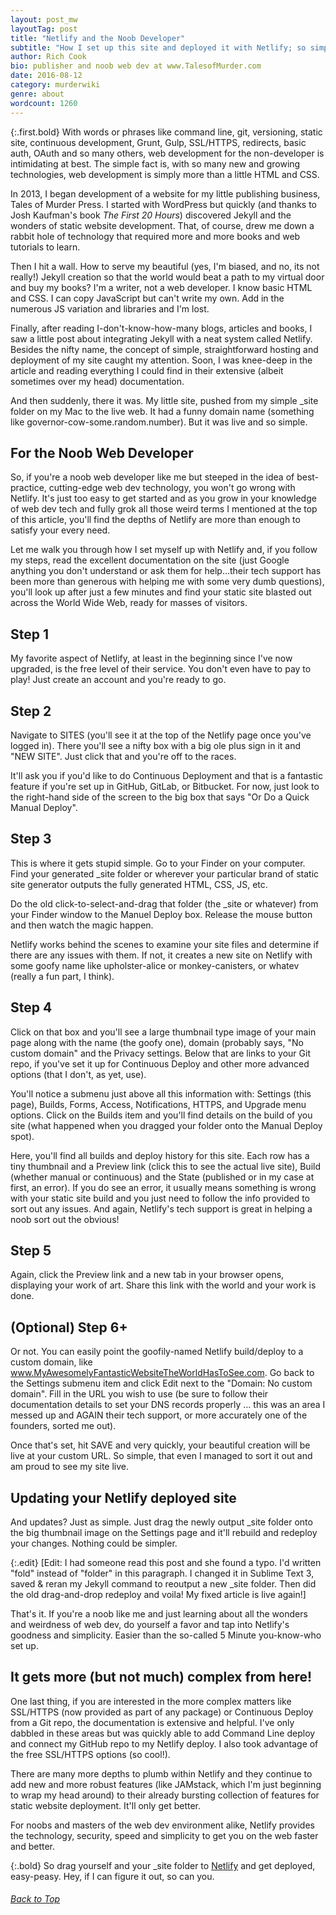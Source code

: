 ```yaml
---
layout: post_mw
layoutTag: post
title: "Netlify and the Noob Developer"
subtitle: "How I set up this site and deployed it with Netlify; so simple, even I figured it out!"
author: Rich Cook
bio: publisher and noob web dev at www.TalesofMurder.com
date: 2016-08-12
category: murderwiki
genre: about
wordcount: 1260
---
```


{:.first.bold}
With words or phrases like command line, git, versioning, static site, continuous development, Grunt, Gulp, SSL/HTTPS, redirects, basic auth, OAuth and so many others, web development for the non-developer is intimidating at best. The simple fact is, with so many new and growing technologies, web development is simply more than a little HTML and CSS.

In 2013, I began development of a website for my little publishing business, Tales of Murder Press. I started with WordPress but quickly (and thanks to Josh Kaufman&#39;s book _The First 20 Hours_) discovered Jekyll and the wonders of static website development. That, of course, drew me down a rabbit hole of technology that required more and more books and web tutorials to learn.

Then I hit a wall. How to serve my beautiful (yes, I&#39;m biased, and no, its not really!) Jekyll creation so that the world would beat a path to my virtual door and buy my books? I&#39;m a writer, not a web developer. I know basic HTML and CSS. I can copy JavaScript but can&#39;t write my own. Add in the numerous JS variation and libraries and I&#39;m lost.

Finally, after reading I-don&#39;t-know-how-many blogs, articles and books, I saw a little post about integrating Jekyll with a neat system called Netlify. Besides the nifty name, the concept of simple, straightforward hosting and deployment of my site caught my attention. Soon, I was knee-deep in the article and reading everything I could find in their extensive (albeit sometimes over my head) documentation.

And then suddenly, there it was. My little site, pushed from my simple \_site folder on my Mac to the live web. It had a funny domain name (something like governor-cow-some.random.number). But it was live and so simple.

## For the Noob Web Developer

So, if you&#39;re a noob web developer like me but steeped in the idea of best-practice, cutting-edge web dev technology, you won&#39;t go wrong with Netlify. It&#39;s just too easy to get started and as you grow in your knowledge of web dev tech and fully grok all those weird terms I mentioned at the top of this article, you&#39;ll find the depths of Netlify are more than enough to satisfy your every need.

Let me walk you through how I set myself up with Netlify and, if you follow my steps, read the excellent documentation on the site (just Google anything you don&#39;t understand or ask them for help…their tech support has been more than generous with helping me with some very dumb questions), you&#39;ll look up after just a few minutes and find your static site blasted out across the World Wide Web, ready for masses of visitors.

## Step 1

My favorite aspect of Netlify, at least in the beginning since I&#39;ve now upgraded, is the free level of their service. You don&#39;t even have to pay to play! Just create an account and you&#39;re ready to go.

## Step 2

Navigate to SITES (you&#39;ll see it at the top of the Netlify page once you&#39;ve logged in). There you&#39;ll see a nifty box with a big ole plus sign in it and &quot;NEW SITE&quot;. Just click that and you&#39;re off to the races.

It&#39;ll ask you if you&#39;d like to do Continuous Deployment and that is a fantastic feature if you&#39;re set up in GitHub, GitLab, or Bitbucket. For now, just look to the right-hand side of the screen to the big box that says &quot;Or Do a Quick Manual Deploy&quot;.

## Step 3

This is where it gets stupid simple. Go to your Finder on your computer. Find your generated \_site folder or wherever your particular brand of static site generator outputs the fully generated HTML, CSS, JS, etc.

Do the old click-to-select-and-drag that folder (the \_site or whatever) from your Finder window to the Manuel Deploy box. Release the mouse button and then watch the magic happen.

Netlify works behind the scenes to examine your site files and determine if there are any issues with them. If not, it creates a new site on Netlify with some goofy name like upholster-alice or monkey-canisters, or whatev (really a fun part, I think).

## Step 4

Click on that box and you&#39;ll see a large thumbnail type image of your main page along with the name (the goofy one), domain (probably says, &quot;No custom domain&quot; and the Privacy settings. Below that are links to your Git repo, if you&#39;ve set it up for Continuous Deploy and other more advanced options (that I don&#39;t, as yet, use).

You&#39;ll notice a submenu just above all this information with: Settings (this page), Builds, Forms, Access, Notifications, HTTPS, and Upgrade menu options. Click on the Builds item and you&#39;ll find details on the build of you site (what happened when you dragged your folder onto the Manual Deploy spot).

Here, you&#39;ll find all builds and deploy history for this site. Each row has a tiny thumbnail and a Preview link (click this to see the actual live site), Build (whether manual or continuous) and the State (published or in my case at first, an error). If you do see an error, it usually means something is wrong with your static site build and you just need to follow the info provided to sort out any issues. And again, Netlify&#39;s tech support is great in helping a noob sort out the obvious!

## Step 5

Again, click the Preview link and a new tab in your browser opens, displaying your work of art. Share this link with the world and your work is done.

## (Optional) Step 6+

Or not. You can easily point the goofily-named Netlify build/deploy to a custom domain, like www.MyAwesomelyFantasticWebsiteTheWorldHasToSee.com. Go back to the Settings submenu item and click Edit next to the &quot;Domain: No custom domain&quot;. Fill in the URL you wish to use (be sure to follow their documentation details to set your DNS records properly … this was an area I messed up and AGAIN their tech support, or more accurately one of the founders, sorted me out).

Once that&#39;s set, hit SAVE and very quickly, your beautiful creation will be live at your custom URL. So simple, that even I managed to sort it out and am proud to see my site live.

## Updating your Netlify deployed site

And updates? Just as simple. Just drag the newly output \_site folder onto the big thumbnail image on the Settings page and it&#39;ll rebuild and redeploy your changes. Nothing could be simpler.

{:.edit}
[Edit: I had someone read this post and she found a typo. I'd written "fold" instead of "folder" in this paragraph. I changed it in Sublime Text 3, saved & reran my Jekyll command to reoutput a new _site folder. Then did the old drag-and-drop redeploy and voila! My fixed article is live again!]

That&#39;s it. If you&#39;re a noob like me and just learning about all the wonders and weirdness of web dev, do yourself a favor and tap into Netlify&#39;s goodness and simplicity. Easier than the so-called 5 Minute you-know-who set up.

## It gets more (but not much) complex from here!

One last thing, if you are interested in the more complex matters like SSL/HTTPS (now provided as part of any package) or Continuous Deploy from a Git repo, the documentation is extensive and helpful. I&#39;ve only dabbled in these areas but was quickly able to add Command Line deploy and connect my GitHub repo to my Netlify deploy. I also took advantage of the free SSL/HTTPS options (so cool!).

There are many more depths to plumb within Netlify and they continue to add new and more robust features (like JAMstack, which I&#39;m just beginning to wrap my head around) to their already bursting collection of features for static website deployment. It&#39;ll only get better.

For noobs and masters of the web dev environment alike, Netlify provides the technology, security, speed and simplicity to get you on the web faster and better.

{:.bold}
So drag yourself and your _site folder to [Netlify](https://www.netlify.com/) and get deployed, easy-peasy. Hey, if I can figure it out, so can you.

<h6 class="btt"><a href="#top">Back to Top</a></h6>